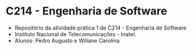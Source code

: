 # C214 - Engenharia de Software

- Repositório da atividade prática 1 de C214 - Engenharia de Software
- Instituto Nacional de Telecomunicações - Inatel. 
- Alunos: Pedro Augusto e Wiliane Carolina
